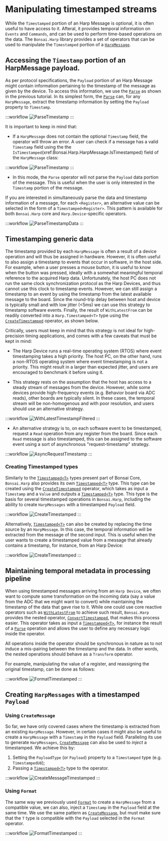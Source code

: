 # Manipulating timestamped streams

While the `Timestamped` portion of an Harp Message is optional, it is often useful to have access to it. Afteral, it provides temporal information on `Events` and `Commands`, and can be used to perform time-based operations on the data. The `Bonsai.Harp` library provides a set of operators that can be used to manipulate the `Timestamped` portion of a [`HarpMessage`](xref:Bonsai.Harp.HarpMessage).

## Accessing the `Timestamp` portion of an HarpMessage payload.

As per protocol specifications, the `Payload` portion of an Harp Message might contain information pertaining to the timestamp of the message as given by the device. To access this information, we use the [`Parse`](xref:Bonsai.Harp.Parse) as shown in the previous tutorial. In its simplest form, the [`Parse`](xref:Bonsai.Harp.Parse) can, for any `HarpMessage`, extract the timestamp information by setting the `Payload` property to `Timestamp`.

:::workflow
![ParseTimestamp](~/workflows/parse-timestamp.bonsai)
:::

It is important to keep in mind that:

- If a `HarpMessage` does not contain the optional `Timestamp` field, the operator will throw an error. A user can check if a message has a valid `Timestamp` field using the the `IsTimestamped`(xref:Bonsai.Harp.HarpMessage.IsTimestamped) field of the `HarpMessage` class:

:::workflow
![ParseTimestamp](~/workflows/filter-timestamped.bonsai)
:::

- In this mode, the `Parse` operator will not parse the `Payload` data portion of the message. This is useful when the user is only interested in the `Timestamp` portion of the message.

If you are interested in simultaneously parse the data and timestamp information of a message, for each `<Register>`, an alternative value can be selected in the form of a `Timestamped<Register>`. This pattern is available for both `Bonsai.Harp` core and `Harp.Device`-specific operators.

:::workflow
![ParseTimestampData](~/workflows/parse-timestamp-data.bonsai)
:::

## Timestamping generic data

The timestamp provided by each `HarpMessage` is often a result of a device operation and will thus be assigned in hardware. However, it is often useful to also assign a timestamp to events that occur in software, in the host side. For example, when a user presses a mouse button, it is useful to know when the button was pressed, ideally with a somewhat meaningful temporal reference to the acquired Harp data. Unfortunately, the host PC does not run the same clock synchronization protocol as the Harp Devices, and thus cannot use this clock to timestamp events. However, we can still assign a timestamp to an event by using the timestamp from the latest available message to the board. Since the round-trip delay between host and device is typically small and with low jitter (<5ms) we can use this strategy to timestamp software events. Finally, the result of `WithLatestFrom` can be readily converted into a `Harp.Timestamped<T>` type using the [`CreateTimestamped`](xref:Bonsai.Harp.CreateTimestamped) operator, as shown below.

Critically, users must keep in mind that this strategy is not ideal for high-precision timing applications, and comes with a few caveats that must be kept in mind:

- The Harp Device runs a real-time operating system (RTOS) where event timestamping takes a high priority. The host PC, on the other hand, runs a non-RTOS operating system where event timestamping is not a priority. This might result in a larger than expected jitter, and users are encouraged to benchmark it before using it.

- This strategy rests on the assumption that the host has access to a steady stream of messages from the device. However, while some devices provide high-frequency events (e.g. Behavior board via ADC reads), other boards are typically silent. In these cases, the temporal stream will be non-homogenous and with poor resolution, and users should use an alternative strategy.

:::workflow
![WithLatestTimestampFiltered](~/workflows/withlatest-timestamp-filtered.bonsai)
:::

- An alternative strategy is to, on each software event to be timestamped, request a `Read` operation from any register from the board. Since each `Read` message is also timestamped, this can be assigned to the software event using a sort of asynchronous "request-timestamp" strategy.

:::workflow
![AsyncRequestTimestamp](~/workflows/timestamp-async.bonsai)
:::

### Creating Timestamped<T> types

Similarly to the [`Timestamped<T>`](xref:System.Reactive.Timestamped) types present part of Bonsai Core, `Bonsai.Harp` also provides its own [`Timestamped<T>`](xref:Bonsai.Harp.Timestamped) type. This type can be created using the [`CreateTimestamped`](xref:Bonsai.Harp.CreateTimestamped) operator, which takes as input a `Timestamp` and a `Value` and outputs a [`Timestamped<T>`](xref:Bonsai.Harp.Timestamped) type. This type is the basis for several timestamped operations in `Bonsai.Harp`, including the ability to create `HarpMessages` with a timestamped `Payload` field.

:::workflow
![CreateTimestamped](~/workflows/create-timestamped.bonsai)
:::

Alternatively, [`Timestamped<T>`](xref:System.Reactive.Timestamped) can also be created by replacing the time source by an `HarpMessage`. In this case, the temporal information will be extracted from the message of the second input. This is useful when the user wants to create a timestamped value from a message that already contains a timestamp, for instance, from an Harp Device:

:::workflow
![CreateTimestamped](~/workflows/create-timestamped-from-message.bonsai)
:::

## Maintaining temporal metadata in processing pipeline

When using timestamped messages arriving from an `Harp Device`, we often want to compute some transformation on the incoming data (say a value from the ADC that we might want to convert) while maintaining the timestamp of the data that gave rise to it. While one could use core reactive operators such as [`WithLatestFrom`](xref:Bonsai.Reactive.WithLatestFrom) to achieve such result, `Bonsai.Harp` provides the nested operator, [`ConvertTimestamped`](xref:Bonsai.Harp.ConvertTimestamped),  that makes this process easier. This operator takes as input a [`Timestamped<T>`](xref:Bonsai.Harp.Timestamped), for instance the result of a [`Parse`](xref:Bonsai.Harp.Parse) operation and allows the user to define any necessary logic inside the operator.

All operations inside the operator should be synchronous in nature as to not induce a mis-pairing between the timestamp and the data. In other words, the nested operations should behave as a `Transform` operator.

For example, manipulating the value of a register, and reassigning the original timestamp, can be done as follows:

:::workflow
![FormatTimestamped](~/workflows/convert-timestamped.bonsai)
:::

## Creating `HarpMessages` with a timestamped `Payload`

### Using `CreateMessage`

So far, we have only covered cases where the timestamp is extracted from an existing `HarpMessage`. However, in certain cases it might also be useful to create a `HarpMessage` with a `Timestamp` in the `Payload` field. Paralleling its use to generate `HarpMessages`, [`CreateMessage`](xref:Bonsai.Harp.CreateMessage) can also be used to *inject* a timestamped. We achieve this by:

1. Setting the `PayloadType` (or `Payload`) property to a `Timestamped` type (e.g. `TimestampedU8`);
2. Passing a [`Timestamped<T>`](xref:Bonsai.Harp.Timestamped) type to the operator.

:::workflow
![CreateMessageTimestamped](~/workflows/create-message-timestamped.bonsai)
:::

### Using `Format`

The same way we previously used [`Format`](xref:Bonsai.Harp.Format) to create a `HarpMessage` from a compatible value, we can also, inject a `Timestamp` in the `Payload` field at the same time. We use the same pattern as [`CreateMessage`](xref:Bonsai.Harp.CreateMessage), but must make sure that the `T` type is compatible with the `Payload` selected in the `Format` operator.

:::workflow
![FormatTimestamped](~/workflows/format-timestamped.bonsai)
:::

